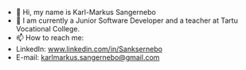 - 👋 Hi, my name is Karl-Markus Sangernebo
- 🌱 I am currently a Junior Software Developer and a teacher at Tartu Vocational College.
- 📫 How to reach me:
- LinkedIn: www.linkedin.com/in/Sanksernebo
- E-mail: karlmarkus.sangernebo@gmail.com
<!---
Sanksernebo/Sanksernebo is a ✨ special ✨ repository because its `README.md` (this file) appears on your GitHub profile.
You can click the Preview link to take a look at your changes.
--->
